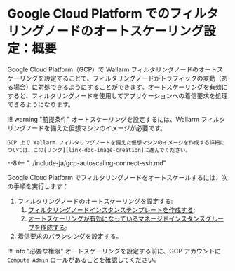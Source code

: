 [link-doc-image-creation]:               create-image.md
[link-doc-template-creation]:            creating-instance-template.md
[link-doc-managed-autoscaling-group]:    creating-autoscaling-group.md
[link-doc-lb-guide]:                     load-balancing-guide.md

# Google Cloud Platform でのフィルタリングノードのオートスケーリング設定：概要

Google Cloud Platform（GCP）で Wallarm フィルタリングノードのオートスケーリングを設定することで、フィルタリングノードがトラフィックの変動（ある場合）に対処できるようにすることができます。オートスケーリングを有効にすると、フィルタリングノードを使用してアプリケーションへの着信要求を処理できるようになります。

!!! warning "前提条件"
    オートスケーリングを設定するには、Wallarm フィルタリングノードを備えた仮想マシンのイメージが必要です。

    GCP 上で Wallarm フィルタリングノードを備えた仮想マシンのイメージを作成する詳細については、この[リンク][link-doc-image-creation]に進んでください。

--8<-- "../include-ja/gcp-autoscaling-connect-ssh.md"

Google Cloud Platform でフィルタリングノードをオートスケールするには、次の手順を実行します：
1.  フィルタリングノードのオートスケーリングを設定する:
    1.  [フィルタリングノードインスタンステンプレートを作成する][link-doc-template-creation];
    2.  [オートスケーリングが有効になっているマネージドインスタンスグループを作成する][link-doc-managed-autoscaling-group];
2.  [着信要求のバランシングを設定する][link-doc-lb-guide]。

!!! info "必要な権限"
    オートスケーリングを設定する前に、GCP アカウントに `Compute Admin` ロールがあることを確認してください。